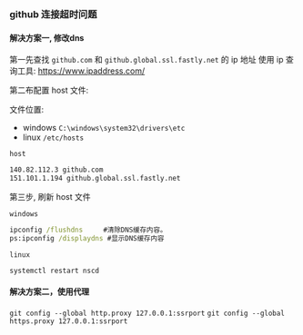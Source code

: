 ### github 连接超时问题

#### 解决方案一, 修改dns

第一先查找 `github.com` 和 `github.global.ssl.fastly.net` 的 ip 地址
使用 ip 查询工具: https://www.ipaddress.com/

第二布配置 host 文件:

文件位置:

- windows `C:\windows\system32\drivers\etc`
- linux `/etc/hosts`

`host`

```txt
140.82.112.3 github.com
151.101.1.194 github.global.ssl.fastly.net
```

第三步, 刷新 host 文件

`windows`

```cmd
ipconfig /flushdns     #清除DNS缓存内容。
ps:ipconfig /displaydns #显示DNS缓存内容
```

`linux`

```shell
systemctl restart nscd
```

#### 解决方案二，使用代理

`git config --global http.proxy 127.0.0.1:ssrport`
`git config --global https.proxy 127.0.0.1:ssrport`
